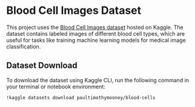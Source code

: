 # Blood Cell Images Dataset

This project uses the [Blood Cell Images dataset](https://www.kaggle.com/datasets/paultimothymooney/blood-cells) hosted on Kaggle. The dataset contains labeled images of different blood cell types, which are useful for tasks like training machine learning models for medical image classification.

## Dataset Download

To download the dataset using Kaggle CLI, run the following command in your terminal or notebook environment:

```bash
!kaggle datasets download paultimothymooney/blood-cells
